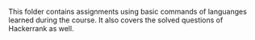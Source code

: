 This folder contains assignments using basic commands of languanges learned during the course. It also covers the solved questions of Hackerrank as well.
